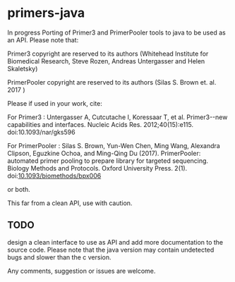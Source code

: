 # primers-java
In progress Porting of Primer3 and PrimerPooler tools to java to be used as an API. 
Please note that:

Primer3 copyright are reserved to its authors (Whitehead Institute for Biomedical Research, Steve Rozen, Andreas Untergasser and Helen Skaletsky)

PrimerPooler copyright are reserved to its authors (Silas S. Brown et. al. 2017 )

Please if used in your work, cite:

For Primer3 : Untergasser A, Cutcutache I, Koressaar T, et al. Primer3--new capabilities and interfaces. Nucleic Acids Res. 2012;40(15):e115. doi:10.1093/nar/gks596

For PrimerPooler : Silas S. Brown, Yun-Wen Chen, Ming Wang, Alexandra Clipson, Eguzkine Ochoa, and Ming-Qing Du (2017). PrimerPooler: automated primer pooling to prepare library for targeted sequencing. Biology Methods and Protocols. Oxford University Press. 2(1). doi:[10.1093/biomethods/bpx006](http://doi.org/10.1093/biomethods/bpx006)

or both.


This far from a clean API, use with caution.
## TODO
design a clean interface to use as API and add more documentation to the source code.
Please note that the java version may contain undetected bugs and slower than the c version.


Any comments, suggestion or issues are welcome.

